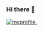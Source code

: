 ### Hi there 👋

[![myprofile.](https://yashvi2001.github.io/profile/)](https://github.com/yashvi2001)
